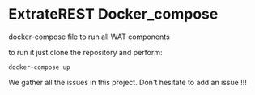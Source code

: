 ExtrateREST Docker_compose
==================

docker-compose file to run all WAT components

to run it just clone the repository and perform:

    docker-compose up


We gather all the issues in this project. Don't hesitate to add an issue !!!
